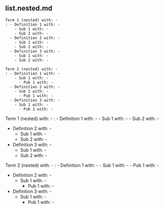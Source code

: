## list.nested.md
```
Term 1 (nested) with: -
: - Definition 1 with: -
    - Sub 1 with: -
    - Sub 2 with: -
  - Definition 2 with: -
    - Sub 1 with: -
    - Sub 2 with: -
  - Definition 3 with: -
    - Sub 1 with: -
    - Sub 2 with: -

Term 2 (nested) with: -
: - Definition 1 with: -
    - Sub 1 with: -
      - Pub 1 with: -
  - Definition 2 with: -
    - Sub 1 with: -
      - Pub 1 with: -
  - Definition 3 with: -
    - Sub 1 with: -
      - Pub 1 with: -
```

Term 1 (nested) with: -
: - Definition 1 with: -
    - Sub 1 with: -
    - Sub 2 with: -
  - Definition 2 with: -
    - Sub 1 with: -
    - Sub 2 with: -
  - Definition 3 with: -
    - Sub 1 with: -
    - Sub 2 with: -

Term 2 (nested) with: -
: - Definition 1 with: -
    - Sub 1 with: -
      - Pub 1 with: -
  - Definition 2 with: -
    - Sub 1 with: -
      - Pub 1 with: -
  - Definition 3 with: -
    - Sub 1 with: -
      - Pub 1 with: -
